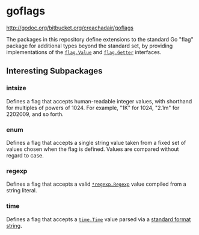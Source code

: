 # goflags

http://godoc.org/bitbucket.org/creachadair/goflags

The packages in this repository define extensions to the standard Go "flag"
package for additional types beyond the standard set, by providing
implementations of the [`flag.Value`](http://golang.org/pkg/flag#Value) and
[`flag.Getter`](http://golang.org/pkg/flag#Getter) interfaces.

## Interesting Subpackages

### intsize

Defines a flag that accepts human-readable integer values, with shorthand for
multiples of powers of 1024. For example, "1K" for 1024, "2.1m" for 2202009,
and so forth.

### enum

Defines a flag that accepts a single string value taken from a fixed set of
values chosen when the flag is defined. Values are compared without regard to
case.

### regexp

Defines a flag that accepts a valid
[`*regexp.Regexp`](http://golang.org/pkg/regexp#Regexp)
value compiled from a string literal.

### time

Defines a flag that accepts a [`time.Time`](http://golang.org/pkg/time#Time)
value parsed via a [standard format string](http://golang.org/pkg/time#Parse).
